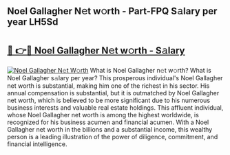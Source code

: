 ## Noel Gallagher N𝚎t w𝚘rth - Part-FPQ S𝚊lary per year LH5Sd

# <h2><a href="http://gc1hvue.nevu.top/?p=Noel+Gallagher">🔗 👉🔴 Noel Gallagher N𝚎t w𝚘rth - S𝚊lary</a></h2>

[![Noel Gallagher N𝚎t W𝚘rth](https://i.imgur.com/Oavwk0R.jpeg)](http://gc1hvue.nevu.top/?p=Noel+Gallagher)
What is Noel Gallagher n𝚎t w𝚘rth? What is Noel Gallagher s𝚊lary per year?
This prosperous individual's Noel Gallagher net worth is substantial, making him one of the richest in his sector. His annual compensation is substantial, but it is outmatched by Noel Gallagher net worth, which is believed to be more significant due to his numerous business interests and valuable real estate holdings. This affluent individual, whose Noel Gallagher net worth is among the highest worldwide, is recognized for his business acumen and financial acumen. With a Noel Gallagher net worth in the billions and a substantial income, this wealthy person is a leading illustration of the power of diligence, commitment, and financial intelligence.
